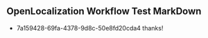 ## OpenLocalization Workflow Test MarkDown
* 7a159428-69fa-4378-9d8c-50e8fd20cda4 thanks!

<!--HONumber=Aug16_HO4-->


